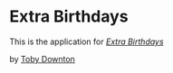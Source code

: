 # Extra Birthdays

This is the application for
[*Extra Birthdays*](http://extrabirthdays.com)

by [Toby Downton](http://tobydownton.com)